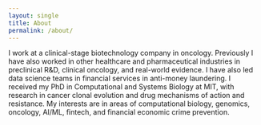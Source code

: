```yaml
---
layout: single
title: About
permalink: /about/
---
```


I work at a clinical-stage biotechnology company in oncology. Previously I have also worked in other healthcare and pharmaceutical industries in preclinical R&D, clinical oncology, and real-world evidence. I have also led data science teams in financial services in anti-money laundering. I received my PhD in Computational and Systems Biology at MIT, with research in cancer clonal evolution and drug mechanisms of action and resistance. My interests are in areas of computational biology, genomics, oncology, AI/ML, fintech, and financial economic crime prevention.
